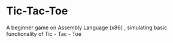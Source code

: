 # Tic-Tac-Toe
A beginner game on Assembly Language (x86) , simulating basic functionality of Tic - Tac - Toe
